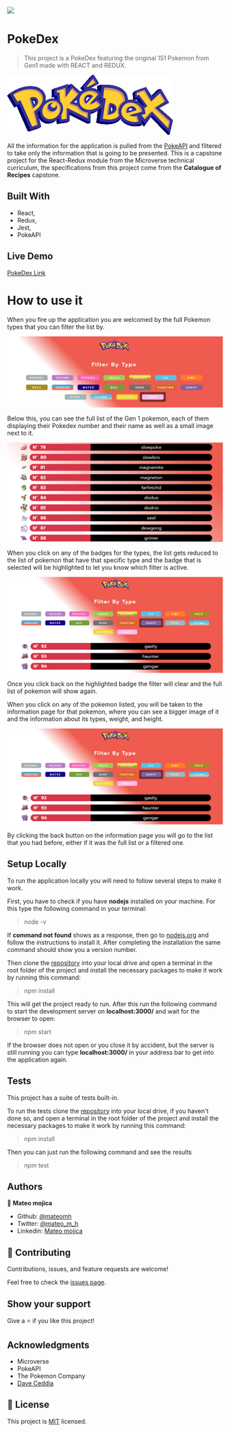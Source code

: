 ![](https://img.shields.io/badge/Microverse-blueviolet)

# PokeDex

> This project is a PokeDex featuring the original 151 Pokemon from Gen1 made with REACT and REDUX.

![screenshot](./src/assets/images/logo1.png)

All the information for the application is pulled from the [PokeAPI](https://pokeapi.co/docs/v2) and filtered to take only the information that is going to be presented. This is a capstone project for the React-Redux module from the Microverse technical curriculum, the specifications from this project come from the **Catalogue of Recipes** capstone.

## Built With

- React,
- Redux,
- Jest,
- PokeAPI

## Live Demo

[PokeDex Link](https://pokedex-mm.herokuapp.com/)

# How to use it

When you fire up the application you are welcomed by the full Pokemon types that you can filter the list by.

![screenshot](./src/assets/screenshots/filters.png)

Below this, you can see the full list of the Gen 1 pokemon, each of them displaying their Pokedex number and their name as well as a small image next to it.

![screenshot](./src/assets/screenshots/pokemonlist.png)

When you click on any of the badges for the types, the list gets reduced to the list of pokemon that have that specific type and the badge that is selected will be highlighted to let you know which filter is active.

![screenshot](./src/assets/screenshots/filteredpokemonlist.png)

Once you click back on the highlighted badge the filter will clear and the full list of pokemon will show again.

When you click on any of the pokemon listed, you will be taken to the information page for that pokemon, where you can see a bigger image of it and the information about its types, weight, and height.

![screenshot](./src/assets/screenshots/filteredpokemonlist.png)

By clicking the back button on the information page you will go to the list that you had before, either if it was the full list or a filtered one.

## Setup Locally

To run the application locally you will need to follow several steps to make it work.

First, you have to check if you have **nodejs** installed on your machine. For this type the following command in your terminal:

> node -v

If **command not found** shows as a response, then go to [nodejs.org](https://nodejs.org/en/) and follow the instructions to install it. After completing the installation the same command should show you a version number.

Then clone the [repository](https://github.com/mateomh/Pokedex-React.git) into your local drive and open a terminal in the root folder of the project and install the necessary packages to make it work by running this command:

> npm install

This will get the project ready to run. After this run the following command to start the development server on **localhost:3000/** and wait for the browser to open:

> npm start

If the browser does not open or you close it by accident, but the server is still running you can type **localhost:3000/** in your address bar to get into the application again.


## Tests

This project has a suite of tests built-in.

To run the tests clone the [repository](https://github.com/mateomh/Pokedex-React.git) into your local drive, if you haven't done so, and open a terminal in the root folder of the project and install the necessary packages to make it work by running this command:

> npm install

Then you can just run the following command and see the results

> npm test


## Authors

👤 **Mateo mojica**

- Github: [@mateomh](https://github.com/mateomh)
- Twitter: [@mateo_m_h](https://twitter.com/mateo_m_h)
- Linkedin: [Mateo mojica](https://linkedin.com/mateo_mojica_hernandez)


## 🤝 Contributing

Contributions, issues, and feature requests are welcome!

Feel free to check the [issues page](issues/).

## Show your support

Give a ⭐️ if you like this project!

## Acknowledgments

- Microverse
- PokeAPI
- The Pokemon Company
- [Dave Ceddia](https://www.youtube.com/channel/UCPrkHuq0i1WflifRXUpvNmg)

## 📝 License

This project is [MIT](https://opensource.org/licenses/MIT) licensed.
